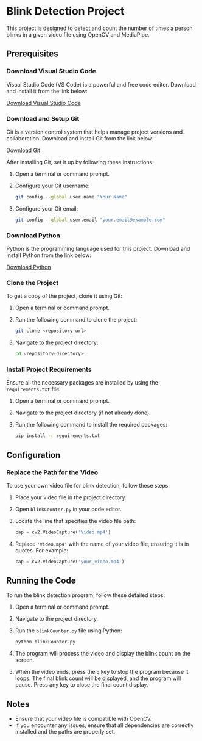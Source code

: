 
# Blink Detection Project

This project is designed to detect and count the number of times a person blinks in a given video file using OpenCV and MediaPipe.

## Prerequisites

### Download Visual Studio Code

Visual Studio Code (VS Code) is a powerful and free code editor. Download and install it from the link below:

[Download Visual Studio Code](https://code.visualstudio.com/Download)

### Download and Setup Git

Git is a version control system that helps manage project versions and collaboration. Download and install Git from the link below:

[Download Git](https://git-scm.com/downloads)

After installing Git, set it up by following these instructions:

1. Open a terminal or command prompt.
2. Configure your Git username:

   ```sh
   git config --global user.name "Your Name"
   ```

3. Configure your Git email:

   ```sh
   git config --global user.email "your.email@example.com"
   ```

### Download Python

Python is the programming language used for this project. Download and install Python from the link below:

[Download Python](https://www.python.org/downloads/)

### Clone the Project

To get a copy of the project, clone it using Git:

1. Open a terminal or command prompt.
2. Run the following command to clone the project:

   ```sh
   git clone <repository-url>
   ```

3. Navigate to the project directory:

   ```sh
   cd <repository-directory>
   ```

### Install Project Requirements

Ensure all the necessary packages are installed by using the `requirements.txt` file.

1. Open a terminal or command prompt.
2. Navigate to the project directory (if not already done).
3. Run the following command to install the required packages:

   ```sh
   pip install -r requirements.txt
   ```

## Configuration

### Replace the Path for the Video

To use your own video file for blink detection, follow these steps:

1. Place your video file in the project directory.
2. Open `blinkCounter.py` in your code editor.
3. Locate the line that specifies the video file path:

   ```python
   cap = cv2.VideoCapture('Video.mp4')
   ```

4. Replace `'Video.mp4'` with the name of your video file, ensuring it is in quotes. For example:

   ```python
   cap = cv2.VideoCapture('your_video.mp4')
   ```

## Running the Code

To run the blink detection program, follow these detailed steps:

1. Open a terminal or command prompt.
2. Navigate to the project directory.
3. Run the `blinkCounter.py` file using Python:

   ```sh
   python blinkCounter.py
   ```

4. The program will process the video and display the blink count on the screen.
5. When the video ends, press the `q` key to stop the program because it loops. The final blink count will be displayed, and the program will pause. Press any key to close the final count display.

## Notes

- Ensure that your video file is compatible with OpenCV.
- If you encounter any issues, ensure that all dependencies are correctly installed and the paths are properly set.
